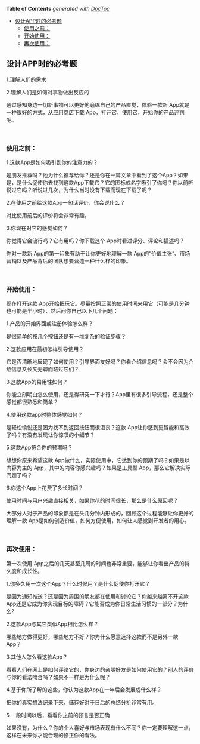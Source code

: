 <!-- START doctoc generated TOC please keep comment here to allow auto update -->
<!-- DON'T EDIT THIS SECTION, INSTEAD RE-RUN doctoc TO UPDATE -->
**Table of Contents**  *generated with [DocToc](https://github.com/thlorenz/doctoc)*

- [设计APP时的必考题](#%E8%AE%BE%E8%AE%A1app%E6%97%B6%E7%9A%84%E5%BF%85%E8%80%83%E9%A2%98)
  - [使用之前：](#%E4%BD%BF%E7%94%A8%E4%B9%8B%E5%89%8D)
  - [开始使用：](#%E5%BC%80%E5%A7%8B%E4%BD%BF%E7%94%A8)
  - [再次使用：](#%E5%86%8D%E6%AC%A1%E4%BD%BF%E7%94%A8)

<!-- END doctoc generated TOC please keep comment here to allow auto update -->

## 设计APP时的必考题

1.理解人们的需求

2.理解人们是如何对事物做出反应的

通过感知身边一切新事物可以更好地磨练自己的产品直觉，体验一款新 App就是一种很好的方式，从应用商店下载 App，打开它，使用它，开始你的产品评判吧。

 

### 使用之前：

1.这款App是如何吸引到你的注意力的？

是朋友推荐吗？他为什么推荐给你？还是你在一篇文章中看到了这个App？如果是，是什么促使你去找到这款App下载它？它的图标或名字吸引了你吗？你以前听说过它吗？听说过几次，为什么当时没有下载而现在下载了呢？

2.在使用之前给这款App一句话评价，你会说什么？

对比使用前后的评价将会非常有趣。

3.你现在对它的感觉如何？

你觉得它会流行吗？它有用吗？你下载这个 App时看过评分、评论和描述吗？

你对一款新 App的第一印象有助于让你更好地理解一款 App的“价值主张“、市场营销以及产品背后的团队想要营造一种什么样的印象。

 

### 开始使用：

现在打开这款 App开始把玩它。尽量按照正常的使用时间来用它（可能是几分钟也可能是半小时），然后问你自己以下几个问题：

1.产品的开始界面或注册体验怎么样？

是很简单的按几个按钮还是有一堆复杂的验证步骤？

2.这款应用在最初怎样引导使用？

它是否清晰地展现了如何使用？引导界面友好吗？你看介绍信息吗？会不会因为介绍信息又长又无聊而略过它们？

3.这款App的易用性如何？

你能立刻明白怎么使用，还是得研究一下才行？App里有很多引导流程，还是整个感觉都很熟悉和简单？

4.使用这款app时整体感觉如何？

是轻松愉悦还是因为找不到返回按钮而很沮丧？这款 App让你感到更智能和高效了吗？有没有发现让你惊叹的小细节？

5.这款App符合你的预期吗？

想想你原来希望这款 App做什么，实际使用中，它达到你的预期了吗？如果是以内容为主的 App，其中的内容你感兴趣吗？如果是工具型 App，那么它解决实际问题了吗？

6.你这个App上花费了多长时间？

使用时间与用户兴趣直接相关，如果你花的时间很长，那么是什么原因呢？

大部分人对于产品的印象都是在头几分钟内形成的，回顾这个过程能够让你更好的理解一款 App是如何创造价值，如何方便使用，如何让人感觉到开发者的用心。

 

### 再次使用：

第一次使用 App之后的几天甚至几周的时间也非常重要，能够让你看出产品的持久度和成长性。

1.你多久用一次这个App？什么时候用？是什么促使你打开它？

是因为通知推送？还是因为周围的朋友都在使用和讨论它？你越来越离不开这款 App还是它成为你实现目标的障碍？它能否成为你日常生活习惯的一部分？为什么?

2.这款App与其它类似App相比怎么样？

哪些地方做得更好，哪些地方不好？你为什么愿意选择这款而不是另外一款 App？

3.其他人怎么看这款App？

看看人们在网上是如何评论它的，你身边的亲朋好友是如何使用它的？别人的评价与你的看法吻合吗？如果不一样是为什么呢？

4.基于你所了解的这些，你认为这款App在一年后会发展成什么样？

把你的真实想法记录下来，储存好对于日后的总结分析非常有用。

5.一段时间以后，看看你之前的预言是否正确

如果没有，为什么？你的个人喜好与市场表现有什么不同？你一定要理解这一点，这样在未来你才能合理的修正你的看法。
